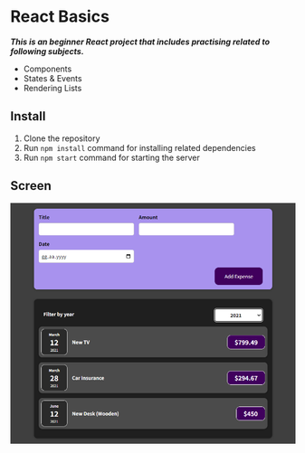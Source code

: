 # React Basics
***This is an beginner React project that includes practising related to following subjects.***
- Components
- States & Events
- Rendering Lists

## Install
1. Clone the repository
2. Run `npm install` command for installing related dependencies
3. Run `npm start` command for starting the server

## Screen
![screen](assets/screen.png)

